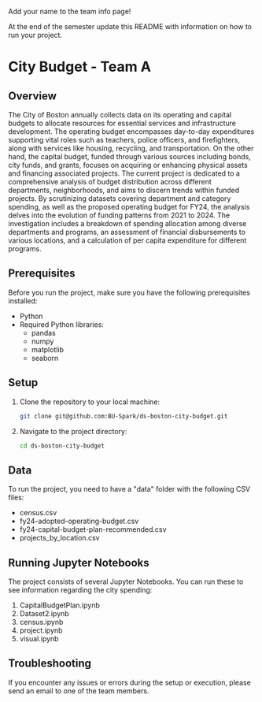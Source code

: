 Add your name to the team info page!

At the end of the semester update this README with information on how to run your project. 

# City Budget - Team A

## Overview

The City of Boston annually collects data on its operating and capital budgets to allocate resources for essential services and infrastructure development. The operating budget encompasses day-to-day expenditures supporting vital roles such as teachers, police officers, and firefighters, along with services like housing, recycling, and transportation. On the other hand, the capital budget, funded through various sources including bonds, city funds, and grants, focuses on acquiring or enhancing physical assets and financing associated projects. The current project is dedicated to a comprehensive analysis of budget distribution across different departments, neighborhoods, and aims to discern trends within funded projects. By scrutinizing datasets covering department and category spending, as well as the proposed operating budget for FY24, the analysis delves into the evolution of funding patterns from 2021 to 2024. The investigation includes a breakdown of spending allocation among diverse departments and programs, an assessment of financial disbursements to various locations, and a calculation of per capita expenditure for different programs. 


## Prerequisites

Before you run the project, make sure you have the following prerequisites installed:

- Python
- Required Python libraries:
  - pandas
  - numpy
  - matplotlib
  - seaborn

## Setup

1. Clone the repository to your local machine:

    ```bash
    git clone git@github.com:BU-Spark/ds-boston-city-budget.git
    ```

2. Navigate to the project directory:

    ```bash
    cd ds-boston-city-budget
    ```

## Data

To run the project, you need to have a "data" folder with the following CSV files:

- census.csv
- fy24-adopted-operating-budget.csv
- fy24-capital-budget-plan-recommended.csv
- projects_by_location.csv

## Running Jupyter Notebooks

The project consists of several Jupyter Notebooks. You can run these to see information regarding the 
city spending:

1. CapitalBudgetPlan.ipynb
2. Dataset2.ipynb
3. census.ipynb
4. project.ipynb
5. visual.ipynb

## Troubleshooting

If you encounter any issues or errors during the setup or execution, please send an email to one of the team members.
